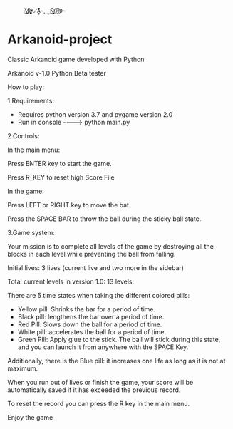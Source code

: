 
         A̸̧̰͍̮̺̅͜R̷̨̛̜̫͚̪̦̥͈͐̊̄̈̃͘K̸̟̟̰̥̤̈́̀̋̓̆̂̕Ã̴̢̖̠̝̳̋N̷̡̳̣̣̘̩̞͚̟̲̓̑̈́O̴̠̯̘̖͋̓̄͝I̵̝̼͂̃̓D̴



# Arkanoid-project
Classic Arkanoid game developed with Python

Arkanoid v-1.0 Python Beta tester


How to play:

1.Requirements:

-	Requires python version 3.7 and pygame version 2.0
-	Run in console ---->  python main.py


2.Controls:

In the main menu:

Press ENTER key to start the game.

Press R_KEY to reset high Score File

In the game: 

Press LEFT or RIGHT key to move the bat.

Press the SPACE BAR to throw the ball during the sticky ball state.


3.Game system:

Your mission is to complete all levels of the game by destroying all the blocks in each level while preventing the ball from falling.

Initial lives: 3 lives (current live and two more in the sidebar)

Total current levels in version 1.0: 13 levels.


There are 5 time states when taking the different colored pills:

- Yellow pill: Shrinks the bar for a period of time.
- Black pill: lengthens the bar over a period of time.
-	Red Pill: Slows down the ball for a period of time.
-	White pill: accelerates the ball for a period of time.
-	Green Pill: Apply glue to the stick. The ball will stick during this state, and you can launch it from anywhere with the SPACE Key.


Additionally, there is the Blue pill: it increases one life as long as it is not at maximum.

When you run out of lives or finish the game, your score will be automatically saved if it has exceeded the previous record.

To reset the record you can press the R key in the main menu.


Enjoy the game
